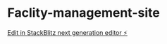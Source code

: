 # Faclity-management-site

[Edit in StackBlitz next generation editor ⚡️](https://stackblitz.com/~/github.com/Eekah/Faclity-management-site)